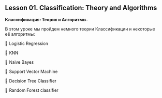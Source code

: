 ## Lesson 01. Classification: Theory and Algorithms
**Классификация: Теория и Алгоритмы.**

В этом уроке мы пройдем немного теории Классификации и некоторые её алгоритмы:


📌    Logistic Regression

📌    KNN

📌    Naive Bayes

📌    Support Vector Machine

📌    Decision Tree Classifier

📌    Random Forest classifier

